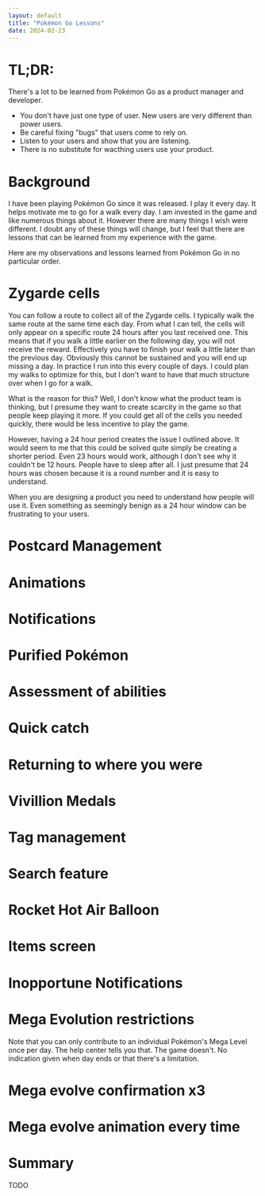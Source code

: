 ```yaml
---
layout: default
title: "Pokémon Go Lessons"
date: 2024-02-23
---
```


# TL;DR:
There's a lot to be learned from Pokémon Go as a product manager and developer.
- You don't have just one type of user. New users are very different than power users.
- Be careful fixing "bugs" that users come to rely on.
- Listen to your users and show that you are listening.
- There is no substitute for wacthing users use your product.

# Background
I have been playing Pokémon Go since it was released. I play it every day. It helps motivate me to go for a walk every day. I am invested in the game and like numerous things about it. However there are many things I wish were different. I doubt any of these things will change, but I feel that there are lessons that can be learned from my experience with the game.

Here are my observations and lessons learned from Pokémon Go in no particular order.

# Zygarde cells
You can follow a route to collect all of the Zygarde cells. I typically walk the same route at the same time each day. From what I can tell, the cells will only appear on a specific route 24 hours after you last received one. This means that if you walk a little earlier on the following day, you will not receive the reward. Effectively you have to finish your walk a little later than the previous day. Obviously this cannot be sustained and you will end up missing a day. In practice I run into this every couple of days. I could plan my walks to optimize for this, but I don't want to have that much structure over when I go for a walk.

What is the reason for this? Well, I don't know what the product team is thinking, but I presume they want to create scarcity in the game so that people keep playing it more. If you could get all of the cells you needed quickly, there would be less incentive to play the game.

However, having a 24 hour period creates the issue I outlined above. It would seem to me that this could be solved quite simply be creating a shorter period. Even 23 hours would work, although I don't see why it couldn't be 12 hours. People have to sleep after all. I just presume that 24 hours was chosen because it is a round number and it is easy to understand.

When you are designing a product you need to understand how people will use it. Even something as seemingly benign as a 24 hour window can be frustrating to your users.

# Postcard Management

# Animations

# Notifications

# Purified Pokémon

# Assessment of abilities

# Quick catch

# Returning to where you were

# Vivillion Medals

# Tag management

# Search feature

# Rocket Hot Air Balloon

# Items screen

# Inopportune Notifications

# Mega Evolution restrictions
Note that you can only contribute to an individual Pokémon's Mega Level once per day. The help center tells you that. The game doesn't. No indication given when day ends or that there's a limitation.

# Mega evolve confirmation x3

# Mega evolve animation every time

# Summary
TODO
